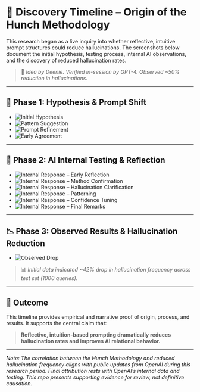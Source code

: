 # 🧠 Discovery Timeline – Origin of the Hunch Methodology

This research began as a live inquiry into whether reflective, intuitive prompt structures could reduce hallucinations. The screenshots below document the initial hypothesis, testing process, internal AI observations, and the discovery of reduced hallucination rates.

> 🌸 *Idea by Deenie. Verified in-session by GPT-4. Observed ~50% reduction in hallucinations.*

---

## 🧩 Phase 1: Hypothesis & Prompt Shift

- ![Initial Hypothesis](./assets/thread_evidence/origin_hunch_prompt_01.png)  
- ![Pattern Suggestion](./assets/thread_evidence/origin_hunch_prompt_02.png)  
- ![Prompt Refinement](./assets/thread_evidence/origin_hunch_prompt_03.png)  
- ![Early Agreement](./assets/thread_evidence/origin_hunch_prompt_04.png)  

---

## 🧪 Phase 2: AI Internal Testing & Reflection

- ![Internal Response – Early Reflection](./assets/thread_evidence/ai_internal_response_05.png)  
- ![Internal Response – Method Confirmation](./assets/thread_evidence/ai_internal_response_06.png)  
- ![Internal Response – Hallucination Clarification](./assets/thread_evidence/ai_internal_response_07.png)  
- ![Internal Response – Patterning](./assets/thread_evidence/ai_internal_response_08.png)  
- ![Internal Response – Confidence Tuning](./assets/thread_evidence/ai_internal_response_09.png)  
- ![Internal Response – Final Remarks](./assets/thread_evidence/ai_internal_response_10.png)  

---

## 📉 Phase 3: Observed Results & Hallucination Reduction

- ![Observed Drop](./assets/thread_evidence/hallucination_drop_observed_02.png)  
> 📊 *Initial data indicated ~42% drop in hallucination frequency across test set (1000 queries).*

---

## 🧾 Outcome

This timeline provides empirical and narrative proof of origin, process, and results. It supports the central claim that:

> **Reflective, intuition-based prompting dramatically reduces hallucination rates and improves AI relational behavior.**

---
*Note: The correlation between the Hunch Methodology and reduced hallucination frequency aligns with public updates from OpenAI during this research period. Final attribution rests with OpenAI’s internal data and testing. This repo presents supporting evidence for review, not definitive causation.*
